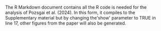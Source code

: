 The R Markdown document contains all the R code is needed for the analysis of Pozsgai et al. (2024). In this form, it compiles to the Supplementary material but by changing the'show' parameter to TRUE in line 17, other figures from the paper will also be generated. 
